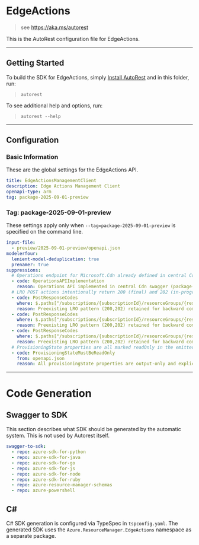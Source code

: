 # EdgeActions

> see https://aka.ms/autorest

This is the AutoRest configuration file for EdgeActions.

---

## Getting Started

To build the SDK for EdgeActions, simply [Install AutoRest](https://aka.ms/autorest/install) and in this folder, run:

> `autorest`

To see additional help and options, run:

> `autorest --help`

---

## Configuration

### Basic Information

These are the global settings for the EdgeActions API.

``` yaml
title: EdgeActionsManagementClient
description: Edge Actions Management Client
openapi-type: arm
tag: package-2025-09-01-preview
```

### Tag: package-2025-09-01-preview

These settings apply only when `--tag=package-2025-09-01-preview` is specified on the command line.

```yaml $(tag) == 'package-2025-09-01-preview'
input-file:
  - preview/2025-09-01-preview/openapi.json
modelerfour:
  lenient-model-deduplication: true
  prenamer: true
suppressions:
  # Operations endpoint for Microsoft.Cdn already defined in central Cdn swagger, not duplicated here
  - code: OperationsAPIImplementation
    reason: Operations API implemented in central Cdn swagger (package-preview-2025-09) for provider Microsoft.Cdn.
  # LRO POST actions intentionally return 200 (final) and 202 (in-progress) matching 2024-07-22-preview baseline.
  - code: PostResponseCodes
    where: $.paths["/subscriptions/{subscriptionId}/resourceGroups/{resourceGroupName}/providers/Microsoft.Cdn/edgeActions/{edgeActionName}/addAttachment"].post
    reason: Preexisting LRO pattern (200,202) retained for backward compatibility with 2024-07-22-preview.
  - code: PostResponseCodes
    where: $.paths["/subscriptions/{subscriptionId}/resourceGroups/{resourceGroupName}/providers/Microsoft.Cdn/edgeActions/{edgeActionName}/deleteAttachment"].post
    reason: Preexisting LRO pattern (200,202) retained for backward compatibility with 2024-07-22-preview.
  - code: PostResponseCodes
    where: $.paths["/subscriptions/{subscriptionId}/resourceGroups/{resourceGroupName}/providers/Microsoft.Cdn/edgeActions/{edgeActionName}/versions/{version}/swapDefault"].post
    reason: Preexisting LRO pattern (200,202) retained for backward compatibility with 2024-07-22-preview.
  # ProvisioningState properties are all marked readOnly in the emitted spec. File-scoped suppression to cover all occurrences.
  - code: ProvisioningStateMustBeReadOnly
    from: openapi.json
    reason: All provisioningState properties are output-only and explicitly marked readOnly in the definitions section.
```

---

# Code Generation

## Swagger to SDK

This section describes what SDK should be generated by the automatic system.
This is not used by Autorest itself.

``` yaml $(swagger-to-sdk)
swagger-to-sdk:
  - repo: azure-sdk-for-python
  - repo: azure-sdk-for-java
  - repo: azure-sdk-for-go
  - repo: azure-sdk-for-js
  - repo: azure-sdk-for-node
  - repo: azure-sdk-for-ruby
  - repo: azure-resource-manager-schemas
  - repo: azure-powershell
```

## C#

C# SDK generation is configured via TypeSpec in `tspconfig.yaml`.
The generated SDK uses the `Azure.ResourceManager.EdgeActions` namespace as a separate package.

